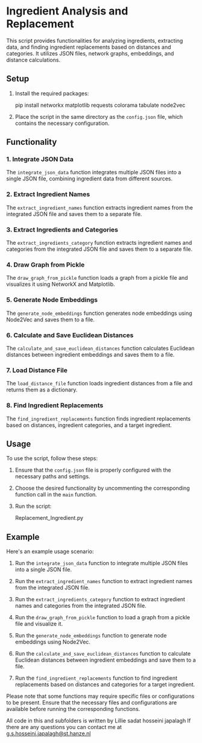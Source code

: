 # Ingredient Analysis and Replacement

This script provides functionalities for analyzing ingredients, extracting data, and finding ingredient replacements based on distances and categories. It utilizes JSON files, network graphs, embeddings, and distance calculations.

## Setup

1. Install the required packages:

  
   pip install networkx matplotlib requests colorama tabulate node2vec
   

2. Place the script in the same directory as the `config.json` file, which contains the necessary configuration.

## Functionality

### 1. Integrate JSON Data

The `integrate_json_data` function integrates multiple JSON files into a single JSON file, combining ingredient data from different sources.

### 2. Extract Ingredient Names

The `extract_ingredient_names` function extracts ingredient names from the integrated JSON file and saves them to a separate file.

### 3. Extract Ingredients and Categories

The `extract_ingredients_category` function extracts ingredient names and categories from the integrated JSON file and saves them to a separate file.

### 4. Draw Graph from Pickle

The `draw_graph_from_pickle` function loads a graph from a pickle file and visualizes it using NetworkX and Matplotlib.

### 5. Generate Node Embeddings

The `generate_node_embeddings` function generates node embeddings using Node2Vec and saves them to a file.

### 6. Calculate and Save Euclidean Distances

The `calculate_and_save_euclidean_distances` function calculates Euclidean distances between ingredient embeddings and saves them to a file.

### 7. Load Distance File

The `load_distance_file` function loads ingredient distances from a file and returns them as a dictionary.

### 8. Find Ingredient Replacements

The `find_ingredient_replacements` function finds ingredient replacements based on distances, ingredient categories, and a target ingredient.

## Usage

To use the script, follow these steps:

1. Ensure that the `config.json` file is properly configured with the necessary paths and settings.

2. Choose the desired functionality by uncommenting the corresponding function call in the `main` function.

3. Run the script:

   Replacement_Ingredient.py
  

## Example

Here's an example usage scenario:

1. Run the `integrate_json_data` function to integrate multiple JSON files into a single JSON file.

2. Run the `extract_ingredient_names` function to extract ingredient names from the integrated JSON file.

3. Run the `extract_ingredients_category` function to extract ingredient names and categories from the integrated JSON file.

4. Run the `draw_graph_from_pickle` function to load a graph from a pickle file and visualize it.

5. Run the `generate_node_embeddings` function to generate node embeddings using Node2Vec.

6. Run the `calculate_and_save_euclidean_distances` function to calculate Euclidean distances between ingredient embeddings and save them to a file.

7. Run the `find_ingredient_replacements` function to find ingredient replacements based on distances and categories for a target ingredient.

Please note that some functions may require specific files or configurations to be present. Ensure that the necessary files and configurations are available before running the corresponding functions.

All code in this and subfolders is written by Lillie sadat hosseini japalagh If there are any questions you can contact me at g.s.hosseini.japalagh@st.hanze.nl
